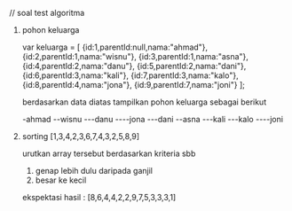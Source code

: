// soal test algoritma

1. pohon keluarga

   var keluarga = [
		{id:1,parentId:null,nama:"ahmad"},
		{id:2,parentId:1,nama:"wisnu"},
		{id:3,parentId:1,nama:"asna"},
		{id:4,parentId:2,nama:"danu"},
		{id:5,parentId:2,nama:"dani"},
		{id:6,parentId:3,nama:"kali"},
		{id:7,parentId:3,nama:"kalo"},
		{id:8,parentId:4,nama:"jona"},
		{id:9,parentId:7,nama:"joni"}
   ];
   
   berdasarkan data diatas tampilkan pohon keluarga sebagai berikut
   
	-ahmad
	--wisnu
	---danu
	----jona
	---dani
	--asna
	---kali
	---kalo
	----joni
				
2. sorting
	[1,3,4,2,3,6,7,4,3,2,5,8,9]
	
	urutkan array tersebut berdasarkan kriteria sbb
	1. genap lebih dulu daripada ganjil
	2. besar ke kecil
	
	ekspektasi hasil : [8,6,4,4,2,2,9,7,5,3,3,3,1]
